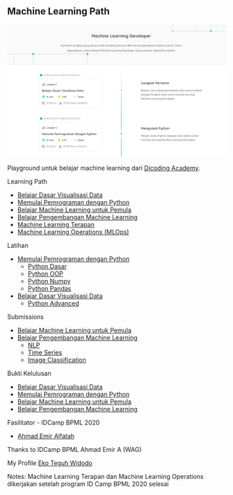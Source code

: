 ## Machine Learning Path

![Machine Learning Developer](screenshoot.jpg)

Playground untuk belajar machine learning dari [Dicoding Academy](https://www.dicoding.com/learningpaths/30).

Learning Path
- [Belajar Dasar Visualisasi Data](https://www.dicoding.com/academies/177)
- [Memulai Pemrograman dengan Python](https://www.dicoding.com/academies/86)
- [Belajar Machine Learning untuk Pemula](https://www.dicoding.com/academies/184)
- [Belajar Pengembangan Machine Learning](https://www.dicoding.com/academies/185)
- [Machine Learning Terapan](https://www.dicoding.com/academies/319)
- [Machine Learning Operations (MLOps)](https://www.dicoding.com/academies/443)

Latihan
- [Memulai Pemrograman dengan Python](https://github.com/lab-ekoteguh/idcamp-dicoding-ml/tree/master/02-pemrograman-python)
  - [Python Dasar](https://github.com/lab-ekoteguh/idcamp-dicoding-ml/blob/master/02-pemrograman-python/01-python-dasar.ipynb)
  - [Python OOP](https://github.com/lab-ekoteguh/idcamp-dicoding-ml/blob/master/02-pemrograman-python/02-python-oop.ipynb)
  - [Python Numpy](https://github.com/lab-ekoteguh/idcamp-dicoding-ml/blob/master/02-pemrograman-python/03-python-numpy.ipynb)
  - [Python Pandas](https://github.com/lab-ekoteguh/idcamp-dicoding-ml/blob/master/02-pemrograman-python/04-python-pandas.ipynb)
- [Belajar Dasar Visualisasi Data](https://github.com/lab-ekoteguh/idcamp-dicoding-ml/tree/master/01-visualisasi-data)
  - [Python Advanced](https://github.com/lab-ekoteguh/idcamp-dicoding-ml/blob/master/01-visualisasi-data/case-study.ipynb)

Submissions
- [Belajar Machine Learning untuk Pemula](https://nbviewer.jupyter.org/github/lab-ekoteguh/idcamp-dicoding-ml/blob/master/03-ml-pemula/Submission%20Final%20-%20Image%20Classification.ipynb)
- [Belajar Pengembangan Machine Learning](https://github.com/lab-ekoteguh/idcamp-dicoding-ml/tree/master/04-ml-intermediate)
  - [NLP](https://github.com/lab-ekoteguh/idcamp-dicoding-ml/blob/master/04-ml-intermediate/Submission%2001%20-%20NLP.ipynb)
  - [Time Series](https://nbviewer.jupyter.org/github/lab-ekoteguh/idcamp-dicoding-ml/blob/master/04-ml-intermediate/Submission%2002%20-%20Time%20Series.ipynb)
  - [Image Classification](https://github.com/lab-ekoteguh/idcamp-dicoding-ml/blob/master/04-ml-intermediate/Submission%2003%20-%20Image%20Classification%20Model%20Deployment.ipynb)

Bukti Kelulusan
- [Belajar Dasar Visualisasi Data](https://www.dicoding.com/certificates/ON9ZOWG2YXG5)
- [Memulai Pemrograman dengan Python](https://www.dicoding.com/certificates/Y6RPNQMG9P2M)
- [Belajar Machine Learning untuk Pemula](https://www.dicoding.com/certificates/G1OP83962XQK)
- [Belajar Pengembangan Machine Learning](https://www.dicoding.com/certificates/2RVZKVV2EXD5)

Fasilitator - IDCamp BPML 2020
- [Ahmad Emir Alfatah](https://www.linkedin.com/in/aemiralfath/)

Thanks to IDCamp BPML Ahmad Emir A (WAG)

My Profile
[Eko Teguh Widodo](https://www.linkedin.com/in/ekoteguh/)

Notes:
Machine Learning Terapan dan Machine Learning Operations dikerjakan setelah program ID Camp BPML 2020 selesai